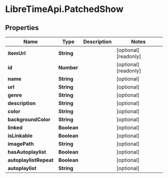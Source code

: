 # LibreTimeApi.PatchedShow

## Properties

Name | Type | Description | Notes
------------ | ------------- | ------------- | -------------
**itemUrl** | **String** |  | [optional] [readonly] 
**id** | **Number** |  | [optional] [readonly] 
**name** | **String** |  | [optional] 
**url** | **String** |  | [optional] 
**genre** | **String** |  | [optional] 
**description** | **String** |  | [optional] 
**color** | **String** |  | [optional] 
**backgroundColor** | **String** |  | [optional] 
**linked** | **Boolean** |  | [optional] 
**isLinkable** | **Boolean** |  | [optional] 
**imagePath** | **String** |  | [optional] 
**hasAutoplaylist** | **Boolean** |  | [optional] 
**autoplaylistRepeat** | **Boolean** |  | [optional] 
**autoplaylist** | **String** |  | [optional] 


